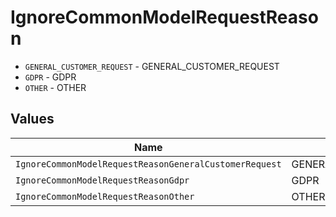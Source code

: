 # IgnoreCommonModelRequestReason

* `GENERAL_CUSTOMER_REQUEST` - GENERAL_CUSTOMER_REQUEST
* `GDPR` - GDPR
* `OTHER` - OTHER


## Values

| Name                                                   | Value                                                  |
| ------------------------------------------------------ | ------------------------------------------------------ |
| `IgnoreCommonModelRequestReasonGeneralCustomerRequest` | GENERAL_CUSTOMER_REQUEST                               |
| `IgnoreCommonModelRequestReasonGdpr`                   | GDPR                                                   |
| `IgnoreCommonModelRequestReasonOther`                  | OTHER                                                  |